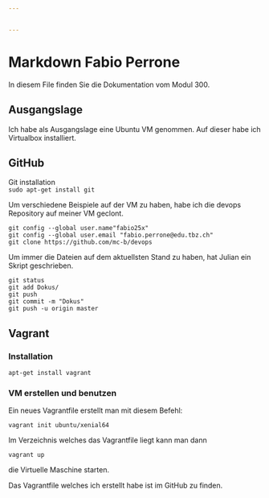 ```yaml
---


---
```


<h1 id="markdown-fabio-perrone">Markdown Fabio Perrone</h1>
<p>In diesem File finden Sie die Dokumentation vom Modul 300.</p>
<h2 id="ausgangslage">Ausgangslage</h2>
<p>Ich habe als Ausgangslage eine Ubuntu VM genommen. Auf dieser habe ich Virtualbox installiert.</p>
<h2 id="github">GitHub</h2>
<p>Git installation<br>
<code>sudo apt-get install git</code></p>
<p>Um verschiedene Beispiele auf der VM zu haben, habe ich die devops Repository auf meiner VM geclont.</p>
<pre class=" language-bash"><code class="prism  language-bash"><span class="token function">git</span> config --global user.name<span class="token string">"fabio25x"</span>
<span class="token function">git</span> config --global user.email <span class="token string">"fabio.perrone@edu.tbz.ch"</span>
<span class="token function">git</span> clone https://github.com/mc-b/devops
</code></pre>
<p>Um immer die Dateien auf dem aktuellsten Stand zu haben, hat Julian ein Skript geschrieben.</p>
<pre class=" language-bash"><code class="prism  language-bash"><span class="token function">git</span> status
<span class="token function">git</span> add Dokus/
<span class="token function">git</span> push
<span class="token function">git</span> commit -m <span class="token string">"Dokus"</span>
<span class="token function">git</span> push -u origin master
</code></pre>
<h2 id="vagrant">Vagrant</h2>
<h3 id="installation">Installation</h3>
<pre class=" language-bash"><code class="prism  language-bash"><span class="token function">apt-get</span> <span class="token function">install</span> vagrant
</code></pre>
<h3 id="vm-erstellen-und-benutzen">VM erstellen und benutzen</h3>
<p>Ein neues Vagrantfile erstellt man mit diesem Befehl:</p>
<pre class=" language-bash"><code class="prism  language-bash">vagrant init ubuntu/xenial64 
</code></pre>
<p>Im Verzeichnis welches das Vagrantfile liegt kann man dann</p>
<pre class=" language-bash"><code class="prism  language-bash">vagrant up
</code></pre>
<p>die Virtuelle Maschine starten.</p>
<p>Das Vagrantfile welches ich erstellt habe ist im GitHub zu finden.</p>

